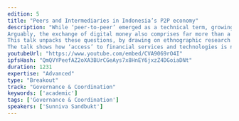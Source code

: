 ```yaml
---
edition: 5
title: "Peers and Intermediaries in Indonesia’s P2P economy"
description: "While ‘peer-to-peer’ emerged as a technical term, growing traction means it is increasingly used to describe a wide variety of complex socio-economic transactions. Anthropologist Keith Hart observed that “A lot more circulates with money than the goods and services it buys. Money conveys meanings and these tell us how we make the communities we live in.” 
Arguably, the exchange of digital money also comprises far more than a simple financial transaction, and far more than can be summarised in an elegant acronym. Who are these so-called peers? Who are these (multiple) intermediaries, subtly obfuscated behind the ‘2’, and why do people rely on them? And what does disintermediation mean in such a context? 
This talk unpacks these questions, by drawing on ethnographic research on the use of digital payments in Yogyakarta, Indonesia. It analyses the various relationships between different types of users and the power and responsibility that the intermediaries have in configuring socio-economic dynamics when developing technology. 
The talk shows how ‘access’ to financial services and technologies is neither a binary nor static category. Rather, providing a viable technological alternative to conventional financial services means supporting people’s ability to transition flexibly between forms of digital and tangible money."
youtubeUrl: "https://www.youtube.com/embed/CVA9069rO4I"
ipfsHash: "QmQVYPeefAZ2oXA3BUrCGeAys7x8HnEY6jxzZ4DGoiaDNt"
duration: 1231
expertise: "Advanced"
type: "Breakout"
track: "Governance & Coordination"
keywords: ['academic']
tags: ['Governance & Coordination']
speakers: ['Sunniva Sandbukt']
---
```

